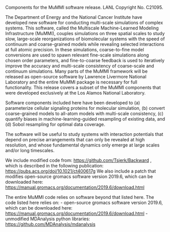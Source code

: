 Components for the MuMMI software release. LANL Copyright No. C21095.

The Department of Energy and the National Cancer Institute have developed new software for conducting multi-scale simulations of complex systems. This software, called the Multiscale Machine-Learned Modeling Infrastructure (MuMMI), couples simulations on three spatial scales to study slow, large-scale reorganizations of biomolecular systems with the speed of continuum and coarse-grained models while revealing selected interactions at full atomic precision. In these simulations, coarse-to-fine model conversions are used to spawn relevant fine-scale simulations along chosen order parameters, and fine-to-coarse feedback is used to iteratively improve the accuracy and multi-scale consistency of coarse-scale and continuum simulations. Many parts of the MuMMI framework will be released as open-source software by Lawrence Livermore National Laboratory and the entire MuMMI package is necessary for full functionality. This release covers a subset of the MuMMI components that were developed exclusively at the Los Alamos National Laboratory.

Software components included here have been developed to (a) parameterize cellular signaling proteins for molecular simulation, (b) convert coarse-grained models to all-atom models with multi-scale consistency, (c) quantify biases in machine-learning-guided resampling of existing data, and (d) Sobol resampling for optimal data coverage.

The software will be useful to study systems with interaction potentials that depend on precise arrangements that can only be revealed at high resolution, and whose fundamental dynamics only emerge at large scales and/or long timescales.

We include modified code from: https://github.com/Tsjerk/Backward , which is described in the following publication: https://pubs.acs.org/doi/10.1021/ct400617g We also include a patch that modifies open-source gromacs software version 2019.6, which can be downloaded here: https://manual.gromacs.org/documentation/2019.6/download.html

The entire MuMMI code relies on software beyond that listed here. The code listed here relies on: - open-source gromacs software version 2019.6, which can be downloaded here: https://manual.gromacs.org/documentation/2019.6/download.html - unmodified MDAnalysis python libraries: https://github.com/MDAnalysis/mdanalysis
